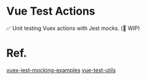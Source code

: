 # Vue Test Actions

✅ Unit testing Vuex actions with Jest mocks. (🚧 WIP)

# Ref.

[vuex-jest-mocking-examples](https://github.com/lmiller1990/vuex-jest-mocking-examples)
[vue-test-utils](https://github.com/vuejs/vue-test-utils)
